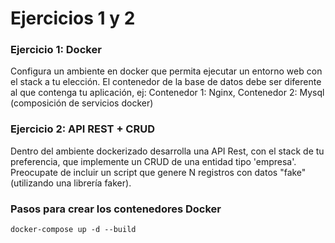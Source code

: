 # Ejercicios 1 y 2

### Ejercicio 1: Docker

Configura un ambiente en docker que permita ejecutar un entorno web con el stack a tu elección. 
El contenedor de la base de datos debe ser diferente al que contenga tu aplicación, ej: Contenedor 1: Nginx, Contenedor 2: Mysql (composición de servicios docker)

### Ejercicio 2: API REST + CRUD

Dentro del ambiente dockerizado desarrolla una API Rest, con el stack de tu preferencia, que implemente un CRUD de una entidad tipo 'empresa'. Preocupate de incluir un script que genere N registros con datos "fake" (utilizando una librería faker).

###  Pasos para crear los contenedores Docker
```text
docker-compose up -d --build
```
